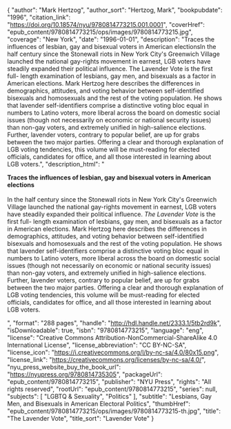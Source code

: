 {
  "author": "Mark Hertzog",
  "author_sort": "Hertzog, Mark",
  "bookpubdate": "1996",
  "citation_link": "https://doi.org/10.18574/nyu/9780814773215.001.0001",
  "coverHref": "epub_content/9780814773215/ops/images/9780814773215.jpg",
  "coverage": "New York",
  "date": "1996-01-01",
  "description": "Traces the influences of lesbian, gay and bisexual voters in American electionsIn the half century since the Stonewall riots in New York City's Greenwich Village launched the national gay-rights movement in earnest, LGB voters have steadily expanded their political influence. The Lavender Vote is the first full- length examination of lesbians, gay men, and bisexuals as a factor in American elections. Mark Hertzog here describes the differences in demographics, attitudes, and voting behavior between self-identified bisexuals and homosexuals and the rest of the voting population. He shows that lavender self-identifiers comprise a distinctive voting bloc equal in numbers to Latino voters, more liberal across the board on domestic social issues (though not necessarily on economic or national security issues) than non-gay voters, and extremely unified in high-salience elections. Further, lavender voters, contrary to popular belief, are up for grabs between the two major parties. Offering a clear and thorough explanation of LGB voting tendencies, this volume will be must-reading for elected officials, candidates for office, and all those interested in learning about LGB voters.",
  "description_html": "<p><b>Traces the influences of lesbian, gay and bisexual voters in American elections</b><br><br>In the half century since the Stonewall riots in New York City's Greenwich Village launched the national gay-rights movement in earnest, LGB voters have steadily expanded their political influence. <i>The Lavender Vote</i> is the first full- length examination of lesbians, gay men, and bisexuals as a factor in American elections. Mark Hertzog here describes the differences in demographics, attitudes, and voting behavior between self-identified bisexuals and homosexuals and the rest of the voting population. He shows that lavender self-identifiers comprise a distinctive voting bloc equal in numbers to Latino voters, more liberal across the board on domestic social issues (though not necessarily on economic or national security issues) than non-gay voters, and extremely unified in high-salience elections. Further, lavender voters, contrary to popular belief, are up for grabs between the two major parties. Offering a clear and thorough explanation of LGB voting tendencies, this volume will be must-reading for elected officials, candidates for office, and all those interested in learning about LGB voters.</p>",
  "format": "288 pages",
  "handle": "http://hdl.handle.net/2333.1/5tb2rd9k",
  "isDownloadable": true,
  "isbn": "9780814773215",
  "language": "eng",
  "license": "Creative Commons Attribution-NonCommercial-ShareAlike 4.0 International License",
  "license_abbreviation": "CC BY-NC-SA",
  "license_icon": "https://i.creativecommons.org/l/by-nc-sa/4.0/80x15.png",
  "license_link": "https://creativecommons.org/licenses/by-nc-sa/4.0/",
  "nyu_press_website_buy_the_book_url": "https://nyupress.org/9780814735305",
  "packageUrl": "epub_content/9780814773215",
  "publisher": "NYU Press",
  "rights": "All rights reserved",
  "rootUrl": "epub_content/9780814773215",
  "series": null,
  "subjects": [
    "LGBTQ & Sexuality",
    "Politics"
  ],
  "subtitle": "Lesbians, Gay Men, and Bisexuals in American Electoral Politics",
  "thumbHref": "epub_content/9780814773215/ops/images/9780814773215-th.jpg",
  "title": "The Lavender Vote",
  "title_sort": "Lavender Vote"
}
